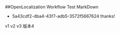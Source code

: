 ##OpenLocalization Workflow Test MarkDown

* 5a43cdf2-dba4-43f7-adb5-3572f5667624 
   thanks!

v1
v2
v3
版本4




